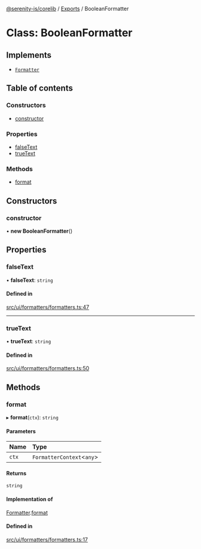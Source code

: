 [@serenity-is/corelib](../README.md) / [Exports](../modules.md) / BooleanFormatter

# Class: BooleanFormatter

## Implements

- [`Formatter`](../interfaces/Formatter.md)

## Table of contents

### Constructors

- [constructor](BooleanFormatter.md#constructor)

### Properties

- [falseText](BooleanFormatter.md#falsetext)
- [trueText](BooleanFormatter.md#truetext)

### Methods

- [format](BooleanFormatter.md#format)

## Constructors

### constructor

• **new BooleanFormatter**()

## Properties

### falseText

• **falseText**: `string`

#### Defined in

[src/ui/formatters/formatters.ts:47](https://github.com/serenity-is/serenity/blob/master/packages/corelib/src/ui/formatters/formatters.ts#L47)

___

### trueText

• **trueText**: `string`

#### Defined in

[src/ui/formatters/formatters.ts:50](https://github.com/serenity-is/serenity/blob/master/packages/corelib/src/ui/formatters/formatters.ts#L50)

## Methods

### format

▸ **format**(`ctx`): `string`

#### Parameters

| Name | Type |
| :------ | :------ |
| `ctx` | `FormatterContext`<`any`\> |

#### Returns

`string`

#### Implementation of

[Formatter](../interfaces/Formatter.md).[format](../interfaces/Formatter.md#format)

#### Defined in

[src/ui/formatters/formatters.ts:17](https://github.com/serenity-is/serenity/blob/master/packages/corelib/src/ui/formatters/formatters.ts#L17)
